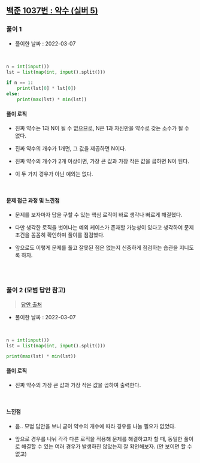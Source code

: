 ## <a href="https://www.acmicpc.net/problem/1026">백준 1037번 : 약수 (실버 5)</a>

### 풀이 1

- 풀이한 날짜 : 2022-03-07

<br/>

```python
n = int(input())
lst = list(map(int, input().split()))

if n == 1:
    print(lst[0] * lst[0])
else:
    print(max(lst) * min(lst))
```

#### 풀이 로직

- 진짜 약수는 1과 N이 될 수 없으므로, N은 1과 자신만을 약수로 갖는 소수가 될 수 없다.

- 진짜 약수의 개수가 1개면, 그 값을 제곱하면 N이다.

- 진짜 약수의 개수가 2개 이상이면, 가장 큰 값과 가장 작은 값을 곱하면 N이 된다.

- 이 두 가지 경우가 아닌 예외는 없다.

<br/>

#### 문제 접근 과정 및 느낀점

- 문제를 보자마자 답을 구할 수 있는 핵심 로직이 바로 생각나 빠르게 해결했다.

- 다만 생각한 로직을 벗어나는 예외 케이스가 존재할 가능성이 있다고 생각하여 문제 조건을 꼼꼼히 확인하며 풀이를 점검했다.

- 앞으로도 이렇게 문제를 풀고 잘못된 점은 없는지 신중하게 점검하는 습관을 지니도록 하자.

<br/><br/>

### 풀이 2 (모범 답안 참고)

> <a href="https://hwiyong.tistory.com/353">답안 출처</a>

- 풀이한 날짜 : 2022-03-07

<br/>

```python
n = int(input())
lst = list(map(int, input().split()))

print(max(lst) * min(lst))
```

#### 풀이 로직

- 진짜 약수의 가장 큰 값과 가장 작은 값을 곱하여 출력한다.

<br/>

#### 느낀점

- 음.. 모범 답안을 보니 굳이 약수의 개수에 따라 경우를 나눌 필요가 없었다.

- 앞으로 경우를 나눠 각각 다른 로직을 적용해 문제를 해결하고자 할 때, 동일한 풀이로 해결할 수 있는 여러 경우가 발생하진 않았는지 잘 확인해보자. (안 보이면 할 수 없고)

